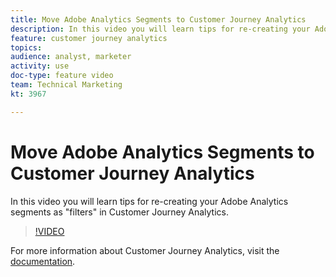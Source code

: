 ```yaml
---
title: Move Adobe Analytics Segments to Customer Journey Analytics
description: In this video you will learn tips for re-creating your Adobe Analytics segments as "filters" in Customer Journey Analytics.
feature: customer journey analytics
topics: 
audience: analyst, marketer
activity: use
doc-type: feature video
team: Technical Marketing
kt: 3967

---
```


# Move Adobe Analytics Segments to Customer Journey Analytics

In this video you will learn tips for re-creating your Adobe Analytics segments as "filters" in Customer Journey Analytics.

>[!VIDEO](https://video.tv.adobe.com/v/31982/?quality=12)

For more information about Customer Journey Analytics, visit the [documentation](https://docs.adobe.com/content/help/en/analytics-platform/using/cja-landing.html).
